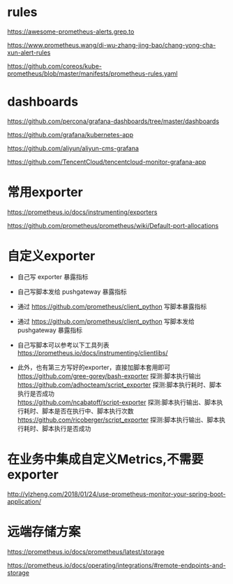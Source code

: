 # rules  
https://awesome-prometheus-alerts.grep.to  

https://www.prometheus.wang/di-wu-zhang-jing-bao/chang-yong-cha-xun-alert-rules  

https://github.com/coreos/kube-prometheus/blob/master/manifests/prometheus-rules.yaml  

# dashboards  
https://github.com/percona/grafana-dashboards/tree/master/dashboards  

https://github.com/grafana/kubernetes-app  

https://github.com/aliyun/aliyun-cms-grafana  

https://github.com/TencentCloud/tencentcloud-monitor-grafana-app  

# 常用exporter  
https://prometheus.io/docs/instrumenting/exporters  

https://github.com/prometheus/prometheus/wiki/Default-port-allocations  

# 自定义exporter  
- 自己写 exporter 暴露指标  
- 自己写脚本发给 pushgateway 暴露指标  
- 通过 https://github.com/prometheus/client_python 写脚本暴露指标  
- 通过 https://github.com/prometheus/client_python 写脚本发给 pushgateway 暴露指标  

- 自己写脚本可以参考以下工具列表  
https://prometheus.io/docs/instrumenting/clientlibs/  

- 此外，也有第三方写好的exporter，直接加脚本套用即可  
https://github.com/gree-gorey/bash-exporter    探测:脚本执行输出  
https://github.com/adhocteam/script_exporter   探测:脚本执行耗时、脚本执行是否成功  
https://github.com/ncabatoff/script-exporter   探测:脚本执行输出、脚本执行耗时、脚本是否在执行中、脚本执行次数  
https://github.com/ricoberger/script_exporter  探测:脚本执行输出、脚本执行耗时、脚本执行是否成功  

# 在业务中集成自定义Metrics,不需要exporter   
http://ylzheng.com/2018/01/24/use-prometheus-monitor-your-spring-boot-application/  

# 远端存储方案  
https://prometheus.io/docs/prometheus/latest/storage  

https://prometheus.io/docs/operating/integrations/#remote-endpoints-and-storage  
